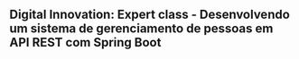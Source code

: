 <h2>Digital Innovation: Expert class - Desenvolvendo um sistema de gerenciamento de pessoas em API REST com Spring Boot</h2>



